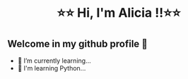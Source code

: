 <h1 align= "center"> ⭐⭐ Hi, I'm Alicia !!⭐⭐ </h1>

## Welcome in my github profile 👋       

- 🌱 I’m currently learning...
- 🐍 I'm learning Python...
